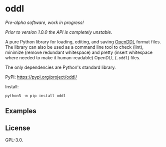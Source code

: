# oddl

_Pre-alpha software, work in progress!_

_Prior to version 1.0.0 the API is completely unstable._

A pure Python library for loading, editing, and saving
[OpenDDL](http://openddl.org/) format files. The library can also be used as
a command line tool to check (lint), minimize (remove redundant whitespace)
and pretty (insert whitespace where needed to make it human-readable)
OpenDLL (`.oddl`) files.

The only dependencies are Python's standard library.

PyPI: https://pypi.org/project/oddl/

Install:
```
python3 -m pip install oddl
````

## Examples


## License

GPL-3.0.
